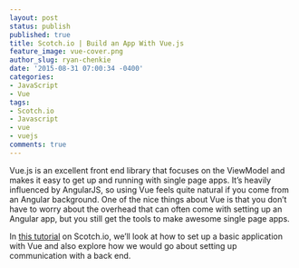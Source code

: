 ```yaml
---
layout: post
status: publish
published: true
title: Scotch.io | Build an App With Vue.js
feature_image: vue-cover.png
author_slug: ryan-chenkie
date: '2015-08-31 07:00:34 -0400'
categories:
- JavaScript
- Vue
tags:
- Scotch.io
- Javascript
- vue
- vuejs
comments: true
---
```


Vue.js is an excellent front end library that focuses on the ViewModel and makes it easy to get up and running with single page apps. It’s heavily influenced by AngularJS, so using Vue feels quite natural if you come from an Angular background. One of the nice things about Vue is that you don’t have to worry about the overhead that can often come with setting up an Angular app, but you still get the tools to make awesome single page apps.

In [this tutorial](https://scotch.io/tutorials/build-an-app-with-vue-js-a-lightweight-alternative-to-angularjs) on Scotch.io, we’ll look at how to set up a basic application with Vue and also explore how we would go about setting up communication with a back end.
